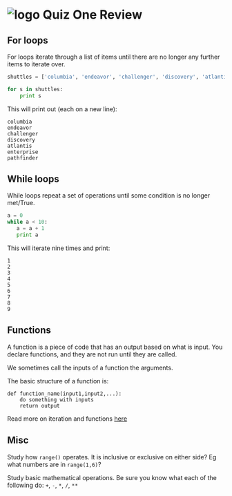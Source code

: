 # ![logo](https://ga-dash.s3.amazonaws.com/production/assets/logo-9f88ae6c9c3871690e33280fcf557f33.png) Quiz One Review

## For loops

For loops iterate through a list of items until there are no longer any further items to iterate over.

```python
shuttles = ['columbia', 'endeavor', 'challenger', 'discovery', 'atlantis', 'enterprise', 'pathfinder' ]

for s in shuttles:
    print s
```

This will print out (each on a new line):

```
columbia
endeavor
challenger
discovery
atlantis
enterprise
pathfinder
```

## While loops

While loops repeat a set of operations until some condition is no longer met/True.

```python
a = 0		
while a < 10:
   a = a + 1
   print a
```

This will iterate nine times and print:

```
1
2
3
4
5
6
7
8
9
```

## Functions

A function is a piece of code that has an output based on what is input. You declare functions, and they are not run until they are called.

We sometimes call the inputs of a function the arguments.

The basic structure of a function is:

```ptyhon
def function_name(input1,input2,...):
    do something with inputs
    return output
```

Read more on iteration and functions [here](https://github.com/ga-students/DC-DSI4/tree/master/curriculum/01-week/1.06-iteration-and-functions)

## Misc

Study how `range()` operates. It is inclusive or exclusive on either side? Eg what numbers are in `range(1,6)`?

Study basic mathematical operations. Be sure you know what each of the following do: `+`, `-`, `*`, `/`, `**`

